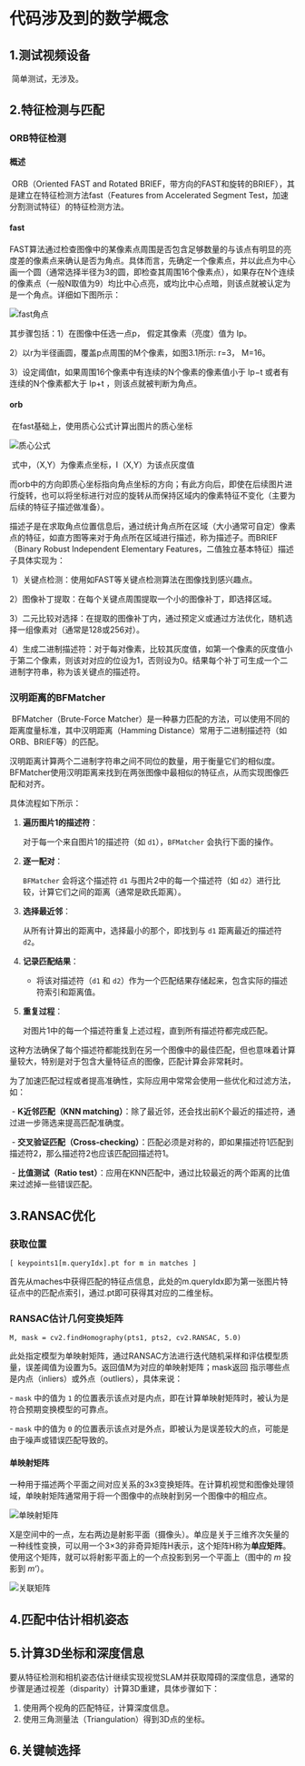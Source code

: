 # 代码涉及到的数学概念

## 1.测试视频设备

​	简单测试，无涉及。

## 2.特征检测与匹配

### ORB特征检测

#### 概述

​	ORB（Oriented FAST and Rotated BRIEF，带方向的FAST和旋转的BRIEF），其是建立在特征检测方法fast（Features from Accelerated Segment Test，加速分割测试特征）的特征检测方法。

#### fast

​	FAST算法通过检查图像中的某像素点周围是否包含足够数量的与该点有明显的亮度差的像素点来确认是否为角点。具体而言，先确定一个像素点，并以此点为中心画一个圆（通常选择半径为3的圆，即检查其周围16个像素点），如果存在N个连续的像素点（一般N取值为9）均比中心点亮，或均比中心点暗，则该点就被认定为是一个角点。详细如下图所示：

<img alt="fast角点" src="D:\postgraduate\长期事件\Github\visual-inertial-SLAM\image\Fast角点.jpg"/>

其步骤包括：1）在图像中任选一点p， 假定其像素（亮度）值为 Ip。

 2）以r为半径画圆，覆盖p点周围的M个像素，如图3.1所示: r=3， M=16。

 3）设定阈值t，如果周围16个像素中有连续的N个像素的像素值小于 Ip−t 或者有连续的N个像素都大于 Ip+t ，则该点就被判断为角点。

#### orb

​	在fast基础上，使用质心公式计算出图片的质心坐标

![质心公式](D:\postgraduate\长期事件\Github\visual-inertial-SLAM\image\质心公式.png)

​	式中，（X,Y）为像素点坐标，I（X,Y）为该点灰度值

​	而orb中的方向即质心坐标指向角点坐标的方向；有此方向后，即使在后续图片进行旋转，也可以将坐标进行对应的旋转从而保持区域内的像素特征不变化（主要为后续的特征子描述做准备）。

​	描述子是在求取角点位置信息后，通过统计角点所在区域（大小通常可自定）像素点的特征，如直方图等来对于角点所在区域进行描述，称为描述子。而BRIEF（Binary Robust Independent Elementary Features，二值独立基本特征）描述子具体实现为：

​	1）关键点检测：使用如FAST等关键点检测算法在图像找到感兴趣点。

​	2）图像补丁提取：在每个关键点周围提取一个小的图像补丁，即选择区域。

​	3）二元比较对选择：在提取的图像补丁内，通过预定义或通过方法优化，随机选择一组像素对（通常是128或256对）。

​	4）生成二进制描述符：对于每对像素，比较其灰度值，如第一个像素的灰度值小于第二个像素，则该对对应的位设为1，否则设为0。结果每个补丁可生成一个二进制字符串，称为该关键点的描述符。

### 汉明距离的BFMatcher

​	BFMatcher（Brute-Force Matcher）是一种暴力匹配的方法，可以使用不同的距离度量标准，其中汉明距离（Hamming Distance）常用于二进制描述符（如ORB、BRIEF等）的匹配。

​	汉明距离计算两个二进制字符串之间不同位的数量，用于衡量它们的相似度。BFMatcher使用汉明距离来找到在两张图像中最相似的特征点，从而实现图像匹配和对齐。

具体流程如下所示：

1. **遍历图片1的描述符**：

   对于每一个来自图片1的描述符（如 `d1`），`BFMatcher` 会执行下面的操作。

2. **逐一配对**：   

    `BFMatcher` 会将这个描述符 `d1` 与图片2中的每一个描述符（如 `d2`）进行比较，计算它们之间的距离（通常是欧氏距离）。

3. **选择最近邻**：  

   从所有计算出的距离中，选择最小的那个，即找到与 `d1` 距离最近的描述符 `d2`。

4. **记录匹配结果**：

      - 将该对描述符（`d1` 和 `d2`）作为一个匹配结果存储起来，包含实际的描述符索引和距离值。

5. **重复过程**： 

      对图片1中的每一个描述符重复上述过程，直到所有描述符都完成匹配。

​    这种方法确保了每个描述符都能找到在另一个图像中的最佳匹配，但也意味着计算量较大，特别是对于包含大量特征点的图像，匹配计算会非常耗时。

​    为了加速匹配过程或者提高准确性，实际应用中常常会使用一些优化和过滤方法，如：

​    \- **K近邻匹配（KNN matching）**：除了最近邻，还会找出前K个最近的描述符，通过进一步筛选来提高匹配准确度。

​    \- **交叉验证匹配（Cross-checking）**：匹配必须是对称的，即如果描述符1匹配到描述符2，那么描述符2也应该匹配回描述符1。

​    \- **比值测试（Ratio test）**：应用在KNN匹配中，通过比较最近的两个距离的比值来过滤掉一些错误匹配。

## 3.RANSAC优化

### 获取位置

```
[ keypoints1[m.queryIdx].pt for m in matches ]
```

​	首先从maches中获得匹配的特征点信息，此处的m.queryIdx即为第一张图片特征点中的匹配点索引，通过.pt即可获得其对应的二维坐标。

### RANSAC估计几何变换矩阵

```
M, mask = cv2.findHomography(pts1, pts2, cv2.RANSAC, 5.0)
```

​	此处指定模型为单映射矩阵，通过RANSAC方法进行迭代随机采样和评估模型质量，误差阈值为设置为5。返回值M为对应的单映射矩阵；mask返回 指示哪些点是内点（inliers）或外点（outliers），具体来说：

\- `mask` 中的值为 `1` 的位置表示该点对是内点，即在计算单映射矩阵时，被认为是符合预期变换模型的可靠点。

\- `mask` 中的值为 `0` 的位置表示该点对是外点，即被认为是误差较大的点，可能是由于噪声或错误匹配导致的。

#### 单映射矩阵

​	一种用于描述两个平面之间对应关系的3x3变换矩阵。在计算机视觉和图像处理领域，单映射矩阵通常用于将一个图像中的点映射到另一个图像中的相应点。

![单映射矩阵](D:\postgraduate\长期事件\Github\visual-inertial-SLAM\image\单映射矩阵.jpg)

​	X是空间中的一点，左右两边是射影平面（摄像头）。单应是关于三维齐次矢量的一种线性变换，可以用一个3×3的非奇异矩阵H表示，这个矩阵H称为**单应矩阵**。使用这个矩阵，就可以将射影平面上的一个点投影到另一个平面上（图中的 *m* 投影到 *m‘*）。

![关联矩阵](D:\postgraduate\长期事件\Github\visual-inertial-SLAM\image\关联矩阵.jpg)

## 4.匹配中估计相机姿态

## 5.计算3D坐标和深度信息

​	要从特征检测和相机姿态估计继续实现视觉SLAM并获取障碍的深度信息，通常的步骤是通过视差（disparity）计算3D重建，具体步骤如下： 

1. 使用两个视角的匹配特征，计算深度信息。 
2. 使用三角测量法（Triangulation）得到3D点的坐标。

## 6.关键帧选择
